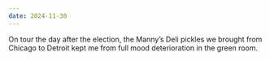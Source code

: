 ```yaml
---
date: 2024-11-30
---
```


On tour the day after the election, the Manny’s Deli pickles we brought from Chicago to Detroit kept me from full mood deterioration in the green room.
